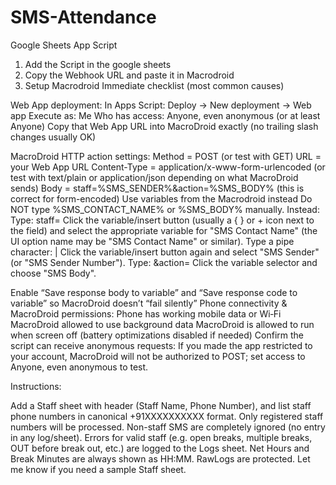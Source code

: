 # SMS-Attendance
Google Sheets App Script
1. Add the Script in the google sheets
2. Copy the Webhook URL and paste it in Macrodroid
3. Setup Macrodroid
Immediate checklist (most common causes)

Web App deployment:
In Apps Script: Deploy → New deployment → Web app
Execute as: Me
Who has access: Anyone, even anonymous (or at least Anyone)
Copy that Web App URL into MacroDroid exactly (no trailing slash changes usually OK)

MacroDroid HTTP action settings:
Method = POST (or test with GET)
URL = your Web App URL
Content-Type = application/x-www-form-urlencoded (or test with text/plain or application/json depending on what MacroDroid sends)
Body = staff=%SMS_SENDER%&action=%SMS_BODY% (this is correct for form-encoded)
Use variables from the Macrodroid instead
    Do NOT type %SMS_CONTACT_NAME% or %SMS_BODY% manually. Instead:
    Type: staff=
    Click the variable/insert button (usually a { } or + icon next to the field) and select the appropriate variable for "SMS Contact Name" (the UI option name may be "SMS Contact Name" or similar).
    Type a pipe character: |
    Click the variable/insert button again and select "SMS Sender" (or "SMS Sender Number").
    Type: &action=
    Click the variable selector and choose "SMS Body".

Enable “Save response body to variable” and “Save response code to variable” so MacroDroid doesn’t “fail silently”
Phone connectivity & MacroDroid permissions:
Phone has working mobile data or Wi‑Fi
MacroDroid allowed to use background data
MacroDroid is allowed to run when screen off (battery optimizations disabled if needed)
Confirm the script can receive anonymous requests:
If you made the app restricted to your account, MacroDroid will not be authorized to POST; set access to Anyone, even anonymous to test.

Instructions:

Add a Staff sheet with header (Staff Name, Phone Number), and list staff phone numbers in canonical +91XXXXXXXXXX format.
Only registered staff numbers will be processed.
Non-staff SMS are completely ignored (no entry in any log/sheet).
Errors for valid staff (e.g. open breaks, multiple breaks, OUT before break out, etc.) are logged to the Logs sheet.
Net Hours and Break Minutes are always shown as HH:MM.
RawLogs are protected.
Let me know if you need a sample Staff sheet.

